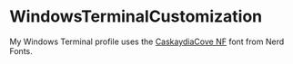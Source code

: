 # WindowsTerminalCustomization

My Windows Terminal profile uses the [CaskaydiaCove NF](https://github.com/ryanoasis/nerd-fonts/tree/master/patched-fonts/CascadiaCode) font from Nerd Fonts.
